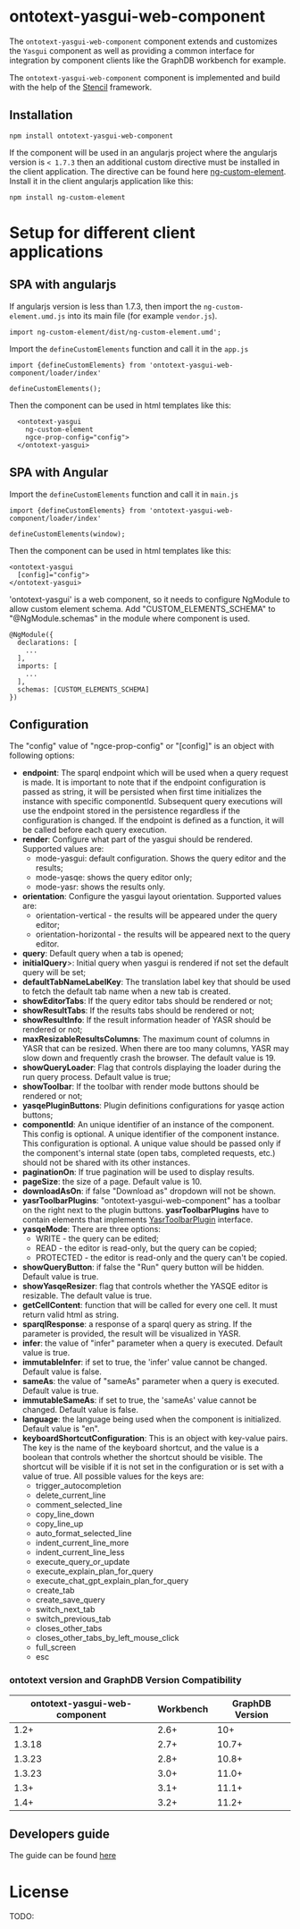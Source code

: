 # ontotext-yasgui-web-component

The `ontotext-yasgui-web-component` component extends and customizes the `Yasgui` component as well
as providing a common interface for integration by component clients like the GraphDB workbench for
example.

The `ontotext-yasgui-web-component` component is implemented and build with the help of the 
[Stencil](https://stenciljs.com/) framework.

## Installation

```
npm install ontotext-yasgui-web-component
```

If the component will be used in an angularjs project where the angularjs version is `< 1.7.3` then
an additional custom directive must be installed in the client application. The directive can be 
found here [ng-custom-element](https://www.npmjs.com/package/ng-custom-element). Install it in the 
client angularjs application like this:

```
npm install ng-custom-element
```

# Setup for different client applications

## SPA with angularjs

If angularjs version is less than 1.7.3, then import the `ng-custom-element.umd.js` into its main 
file (for example `vendor.js`).

```
import ng-custom-element/dist/ng-custom-element.umd';
```

Import the `defineCustomElements` function and call it in the `app.js`

```
import {defineCustomElements} from 'ontotext-yasgui-web-component/loader/index'

defineCustomElements();
```

Then the component can be used in html templates like this:

```
  <ontotext-yasgui
    ng-custom-element
    ngce-prop-config="config">
  </ontotext-yasgui>
```

## SPA with Angular

Import the `defineCustomElements` function and call it in `main.js`

```
import {defineCustomElements} from 'ontotext-yasgui-web-component/loader/index'

defineCustomElements(window);
```

Then the component can be used in html templates like this:

```
<ontotext-yasgui
  [config]="config">
</ontotext-yasgui>
```
'ontotext-yasgui' is a web component, so it needs to configure NgModule to allow custom element schema.
Add "CUSTOM_ELEMENTS_SCHEMA" to "@NgModule.schemas" in the module where component is used.
```
@NgModule({
  declarations: [
    ...
  ],
  imports: [
    ...
  ],
  schemas: [CUSTOM_ELEMENTS_SCHEMA]
})
```

## Configuration

The "config" value of "ngce-prop-config" or "[config]" is an object with following options:
- **endpoint**: The sparql endpoint which will be used when a query request is made. It is important to note that if the endpoint
  configuration is passed as string, it will be persisted when first time initializes the instance with specific componentId. Subsequent
  query executions will use the endpoint stored in the persistence regardless if the configuration is changed. If the endpoint is defined as
  a function, it will be called before each query execution.
- **render**: Configure what part of the yasgui should be rendered. Supported values are:
   - mode-yasgui: default configuration. Shows the query editor and the results;
   - mode-yasqe: shows the query editor only;
   - mode-yasr: shows the results only.
- **orientation**: Configure the yasgui layout orientation. Supported values are:
   - orientation-vertical - the results will be appeared under the query editor;
   - orientation-horizontal - the results will be appeared next to the query editor.
- **query**: Default query when a tab is opened;
- **initialQuery**>: Initial query when yasgui is rendered if not set the default query will be set;
- **defaultTabNameLabelKey**: The translation label key that should be used to fetch the default tab name when a new tab is created.
- **showEditorTabs**: If the query editor tabs should be rendered or not;
- **showResultTabs**: If the results tabs should be rendered or not;
- **showResultInfo**: If the result information header of YASR should be rendered or not;
- **maxResizableResultsColumns**: The maximum count of columns in YASR that can be resized. When there are too many columns, YASR may slow down and frequently crash the browser. The default value is 19.
- **showQueryLoader**: Flag that controls displaying the loader during the run query process. Default value is true;
- **showToolbar**: If the toolbar with render mode buttons should be rendered or not;
- **yasqePluginButtons**: Plugin definitions configurations for yasqe action buttons; 
- **componentId**: An unique identifier of an instance of the component. This config is optional.
  A unique identifier of the component instance. This configuration is optional. A unique value should be passed only if the component's internal state (open tabs, completed requests, etc.) should not be shared with its other instances.
- **paginationOn**: If true pagination will be used to display results.
- **pageSize**: the size of a page. Default value is 10.
- **downloadAsOn**: if false "Download as" dropdown will not be shown.
- **yasrToolbarPlugins**: "ontotext-yasgui-web-component" has a toolbar on the right next to the plugin buttons. **yasrToolbarPlugins** have to contain elements that implements [YasrToolbarPlugin](src/models/yasr-toolbar-plugin.ts) interface.
- **yasqeMode**: There are three options:
   - WRITE - the query can be edited;
   - READ - the editor is read-only, but the query can be copied;
   - PROTECTED - the editor is read-only and the query can't be copied.
- **showQueryButton**: if false the "Run" query button will be hidden. Default value is true.
- **showYasqeResizer**: flag that controls whether the YASQE editor is resizable. The default value is true.
- **getCellContent**: function that will be called for every one cell. It must return valid html as string.
- **sparqlResponse**: a response of a sparql query as string. If the parameter is provided, the result will be visualized in YASR.
- **infer**: the value of "infer" parameter when a query is executed. Default value is true.
- **immutableInfer**: if set to true, the 'infer' value cannot be changed. Default value is false.
- **sameAs**: the value of "sameAs" parameter when a query is executed. Default value is true.
- **immutableSameAs**: if set to true, the 'sameAs' value cannot be changed. Default value is false.
- **language**: the language being used when the component is initialized. Default value is "en".
- **keyboardShortcutConfiguration**: This is an object with key-value pairs. The key is the name of the keyboard shortcut, and the value is
  a boolean that controls whether the shortcut should be visible. The shortcut will be visible if it is not set in the configuration or is
  set with a value of true. All possible values for the keys are:
  - trigger_autocompletion
  - delete_current_line
  - comment_selected_line
  - copy_line_down
  - copy_line_up
  - auto_format_selected_line
  - indent_current_line_more
  - indent_current_line_less
  - execute_query_or_update
  - execute_explain_plan_for_query
  - execute_chat_gpt_explain_plan_for_query
  - create_tab
  - create_save_query
  - switch_next_tab
  - switch_previous_tab
  - closes_other_tabs
  - closes_other_tabs_by_left_mouse_click
  - full_screen
  - esc

### ontotext version and GraphDB Version Compatibility
| ontotext-yasgui-web-component | Workbench | GraphDB Version |
|-------------------------------|-----------|-----------------|
| 1.2+                          | 2.6+      | 10+             |
| 1.3.18                        | 2.7+      | 10.7+           |
| 1.3.23                        | 2.8+      | 10.8+           |
| 1.3.23                        | 3.0+      | 11.0+           |
| 1.3+                          | 3.1+      | 11.1+           |
| 1.4+                          | 3.2+      | 11.2+           |


## Developers guide

The guide can be found [here](./docs/developers-guide.md)

# License
TODO:
